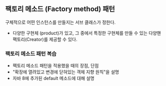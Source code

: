 ## 팩토리 메소드 (Factory method) 패턴
구체적으로 어떤 인스턴스를 만들지는 서브 클래스가 정한다.

- 다양한 구현체 (product)가 있고, 그 중에서 특정한 구현체를 만들 수 있는 다양핸 팩토리(Creator)를 제공할 수 있다.

### 팩토리 메소드 패턴 복습
- 팩토리 메소드 패턴을 적용했을 때의 장점, 단점
- "확장에 열려있고 변경에 닫혀있는 객체 지향 원칙"을 설명
- 자바 8에 추가된 default 메소드에 대해 설명
